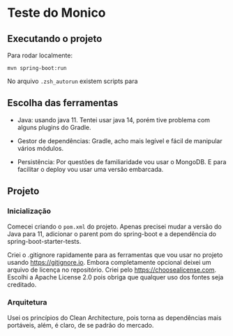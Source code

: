 # Teste do Monico


## Executando o projeto

Para rodar localmente:

`mvn spring-boot:run`

No arquivo `.zsh_autorun` existem scripts para 


## Escolha das ferramentas

- Java: usando java 11. Tentei usar java 14, porém tive problema com alguns plugins do Gradle.

- Gestor de dependências: Gradle, acho mais legível e fácil de manipular vários módulos.

- Persistência: Por questões de familiaridade vou usar o MongoDB. E para facilitar o deploy vou usar uma versão embarcada.

## Projeto

### Inicialização

Comecei criando o `pom.xml` do projeto. Apenas precisei mudar a versão do Java para 11, adicionar o parent pom do spring-boot e a dependência do spring-boot-starter-tests.

Criei o .gitignore rapidamente para as ferramentas que vou usar no projeto usando <https://gitignore.io>. Embora completamente opcional deixei um arquivo de licença no repositório. Criei pelo <https://choosealicense.com>. Escolhi a Apache License 2.0 pois obriga que qualquer uso dos fontes seja creditado.


### Arquitetura

Usei os princípios do Clean Architecture, pois torna as dependências mais portáveis, além, é claro, de se padrão do mercado.
